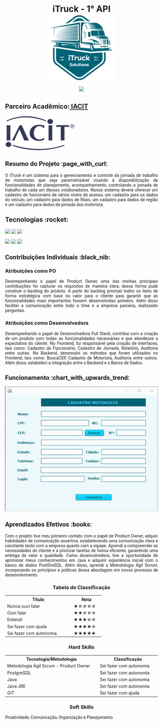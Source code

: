 <html>
<body>
 
 <h1 align="center"> iTruck - 1° API
 <br>
  <img src="https://github.com/camilaffpacheco/Portfolio/blob/main/imagens/iTruck-logo.png" height="220" width="230"/>
 <br>
<a href="https://github.com/thaisrabelo/iTruck"><img src="https://img.shields.io/badge/GitHub-Repositório Projeto-181717?style=for-the-badge&logo=github"></a>
</h1>

 <h2> Parceiro Acadêmico:<a href="https://www.iacit.com.br/"> IACIT</a></h2>
<img src="https://github.com/camilaffpacheco/Portfolio/blob/main/imagens/iacit-logo.jpg" height="115" width="230"/>
  
<h2 style="font-family:roboto;"> Resumo do Projeto :page_with_curl:</h2>
<p align="justify" style="font-family:roboto;"> O iTruck é um sistema para o gerenciamento e controle da jornada de trabalho de motoristas que seja parametrizável visando à disponibilização de funcionalidades de planejamento, acompanhamento, controlando a jornada de trabalho de cada um desses colaboradores. Nosso sistema deverá oferecer um cadastro de funcionário de vários níveis de acesso, um cadastro para os dados do veículo, um cadastro para dados de filiais, um cadastro para dados de região e um cadastro para dados da jornada dos motorista.</p>
  
<p><h2 id="tecnologias">Tecnologias :rocket: </h2></p>
<p>
  <img src="https://img.shields.io/badge/tecnologias-Java%20JDK%208-orange">
  <img src="https://img.shields.io/badge/tecnologias-Java%20JRE-orange"> 
  <img src="https://img.shields.io/badge/tecnologias-PostgreSQL%20JDBC%3A%2042.2.16-orange">
</p>
<p>
  <img src="https://img.shields.io/badge/prototipação-Figma-ff69b4">  
  <img src="https://img.shields.io/badge/tecnologias-GitHub-lightblue"> 
  <img src="https://img.shields.io/badge/tecnologias-Microsoft%20Teams-blue">
</p>
 
 <h2 style="font-family:roboto;"> Contribuições Individuais :black_nib:</h2>
  <h3> Atribuições como PO</h3>
 <p align="justify" style="font-family:roboto;">
  Desempenhando o papel de Product Owner, uma das minhas principais contribuições foi capturar os requisitos de maneira clara, dessa forma pude construir o backlog do produto. A partir do backlog priorizei todos os itens de forma estratégica com base no valor para o cliente para garantir que as funcionalidades mais importantes fossem desenvolvidas primeiro. Além disso facilitei a comunicação entre todo o time e a empresa parceira, realizando perguntas.
 </p>
  <h3> Atribuições como Desenvolvedora</h3>
  <p align="justify" style="font-family:roboto;">
 Desempenhando o papel de Desenvolvedora Full Stack, contribui com a criação de um produto com  todas as funcionalidades necessárias e que atendesse a expectativa do cliente. No Frontend, fui responsável pela criação de interfaces, tais como: Cadastro de Funcionário, Cadastro de Jornada, Relatório, Auditoria entre outras. No Backend, desenvolvi os métodos que foram utilizados no Frontend, tais como: BuscaCEP, Cadastro de Motorista, Auditoria entre outros. Além disso, estabeleci a integração entre o Backend e o Banco de Dados.
  </p>
 
 <h2 style="font-family:roboto;"> Funcionamento :chart_with_upwards_trend:</h2>
    <div align="center">
      <img src = "https://github.com/camilaffpacheco/Portfolio/blob/main/imagens/video-iTruck.gif"/>
   </div>
 
 <h2 style="font-family:roboto;"> Aprendizados Efetivos :books:</h2>
  <p align="justify" style="font-family:roboto;">
   Com o projeto tive meu primeiro contato com o papel de Product Owner, adquiri habilidades de comunicação assertiva, estabelecendo uma comunicação clara e constante tanto com a empresa quanto com a equipe. Aprendi a compreender as necessidades do cliente e a priorizar tarefas de forma eficiente, garantindo uma entrega de valor e qualidade. Como desenvolvedora, tive a oportunidade de aprimorar meus conhecimentos em Java e adquirir experiência inicial com o banco de dados PostGreSQL. Além disso, aprendi a Metodologia Ágil Scrum, incorporando os princípios e práticas dessa abordagem em nosso processo de desenvolvimento.
 </p>

   
  <h3 align="center">Tabela de Classificação</h3>
  <table align="center">
    <tr>
      <th width="205px">Título</th>
      <th width="85px">Nota</th>
    </tr>
    <tr>
      <td>Nunca ouvi falar</td>
      <td>★☆☆☆☆</td>
    </tr>
    <tr>
      <td>Ouvi falar</td>
      <td>★★☆☆☆</td>
    </tr>
    <tr>
      <td>Entendi</td>
      <td>★★★☆☆</td>
    </tr>
       <tr>
      <td>Sei fazer com ajuda</td>
      <td>★★★★☆</td>
    </tr>
       <tr>
      <td>Sei fazer com autonomia</td>
      <td>★★★★★</td>
    </tr>
  </table>
            
 
   
   <h3 align="center"> Hard Skills </h3>
  <table align="center">
    <tr>
      <th width="320px">Tecnologia/Metodologia</th>
      <th width="205px">Classificação</th>
    </tr>
    <tr>
      <td>Metodologia Ágil Scrum - Product Owner</td>
      <td>Sei fazer com autonomia</td>
    </tr>
    <tr>
      <td>PostgreSQL</td>
      <td>Sei fazer com autonomia</td>
    </tr>	
    <tr>
      <td>Java</td>
      <td>Sei fazer com autonomia</td>
    </tr>
    <tr>
      <td>Java JRE</td>
      <td>Sei fazer com autonomia</td>
    </tr>
   <tr>
      <td>GIT</td>
      <td>Sei fazer com ajuda</td>
    </tr>
  </table>
  
  <h3 align="center">Soft Skills</h3>
  <p align="justify" style="font-family:roboto;">
   Proatividade, Comunicação, Organização e Planejamento	
  </p>
            
</body>
</html>

